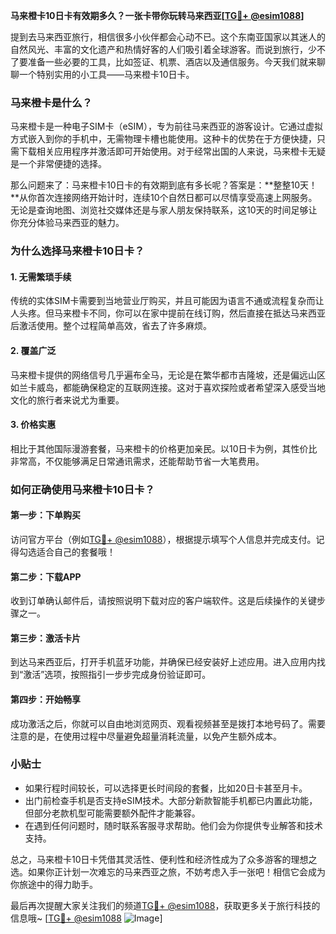 **马来橙卡10日卡有效期多久？一张卡带你玩转马来西亚[[TG💪+ @esim1088](https://t.me/s/esim1088)]**

提到去马来西亚旅行，相信很多小伙伴都会心动不已。这个东南亚国家以其迷人的自然风光、丰富的文化遗产和热情好客的人们吸引着全球游客。而说到旅行，少不了要准备一些必要的工具，比如签证、机票、酒店以及通信服务。今天我们就来聊聊一个特别实用的小工具——马来橙卡10日卡。

### 马来橙卡是什么？

马来橙卡是一种电子SIM卡（eSIM），专为前往马来西亚的游客设计。它通过虚拟方式嵌入到你的手机中，无需物理卡槽也能使用。这种卡的优势在于方便快捷，只需下载相关应用程序并激活即可开始使用。对于经常出国的人来说，马来橙卡无疑是一个非常便捷的选择。

那么问题来了：马来橙卡10日卡的有效期到底有多长呢？答案是：**整整10天！**从你首次连接网络开始计时，连续10个自然日都可以尽情享受高速上网服务。无论是查询地图、浏览社交媒体还是与家人朋友保持联系，这10天的时间足够让你充分体验马来西亚的魅力。

### 为什么选择马来橙卡10日卡？

#### 1. **无需繁琐手续**
   传统的实体SIM卡需要到当地营业厅购买，并且可能因为语言不通或流程复杂而让人头疼。但马来橙卡不同，你可以在家中提前在线订购，然后直接在抵达马来西亚后激活使用。整个过程简单高效，省去了许多麻烦。

#### 2. **覆盖广泛**
   马来橙卡提供的网络信号几乎遍布全马，无论是在繁华都市吉隆坡，还是偏远山区如兰卡威岛，都能确保稳定的互联网连接。这对于喜欢探险或者希望深入感受当地文化的旅行者来说尤为重要。

#### 3. **价格实惠**
   相比于其他国际漫游套餐，马来橙卡的价格更加亲民。以10日卡为例，其性价比非常高，不仅能够满足日常通讯需求，还能帮助节省一大笔费用。

### 如何正确使用马来橙卡10日卡？

#### 第一步：下单购买
访问官方平台（例如[TG💪+ @esim1088](https://t.me/s/esim1088)），根据提示填写个人信息并完成支付。记得勾选适合自己的套餐哦！

#### 第二步：下载APP
收到订单确认邮件后，请按照说明下载对应的客户端软件。这是后续操作的关键步骤之一。

#### 第三步：激活卡片
到达马来西亚后，打开手机蓝牙功能，并确保已经安装好上述应用。进入应用内找到“激活”选项，按照指引一步步完成身份验证即可。

#### 第四步：开始畅享
成功激活之后，你就可以自由地浏览网页、观看视频甚至是拨打本地号码了。需要注意的是，在使用过程中尽量避免超量消耗流量，以免产生额外成本。

### 小贴士

- 如果行程时间较长，可以选择更长时间段的套餐，比如20日卡甚至月卡。
- 出门前检查手机是否支持eSIM技术。大部分新款智能手机都已内置此功能，但部分老款机型可能需要额外配件才能兼容。
- 在遇到任何问题时，随时联系客服寻求帮助。他们会为你提供专业解答和技术支持。

总之，马来橙卡10日卡凭借其灵活性、便利性和经济性成为了众多游客的理想之选。如果你正计划一次难忘的马来西亚之旅，不妨考虑入手一张吧！相信它会成为你旅途中的得力助手。

最后再次提醒大家关注我们的频道[TG💪+ @esim1088](https://t.me/s/esim1088)，获取更多关于旅行科技的信息哦~ [[TG💪+ @esim1088](https://t.me/s/esim1088) ![Image](https://i.postimg.cc/4NQfJmqS/Snipaste-2025-05-13-00-14-12.png)]